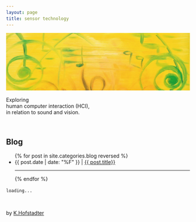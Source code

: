 ```yaml
---
layout: page
title: sensor technology
---
```


![](/assets/img/tedor_k_hofstadter_music.jpg)

Exploring   
human computer interaction (HCI),   
in relation to sound and vision.

<br>

## Blog

<ul class="myposts">
{% for post in site.categories.blog reversed %}
    <li>{{ post.date | date: "%F" }} | <a href="{{ post.url }}">{{ post.title}}</a>
    <br>
    </li>
      <hr>
{% endfor %}
</ul>

`loading...`

<br>

by [K.Hofstadter](https://khofstadter.info)
